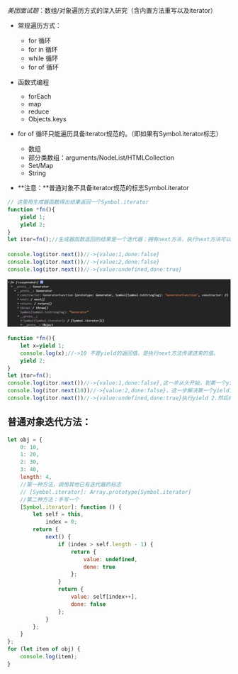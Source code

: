 *美团面试题*：数组/对象遍历方式的深入研究（含内置方法重写以及iterator）

* 常规遍历方式：
    - for 循环
    - for in 循环
    - while 循环
    - for of 循环

* 函数式编程
    - forEach
    - map
    - reduce
    - Objects.keys

* for of 循环只能遍历具备iterator规范的。（即如果有Symbol.iterator标志）
    - 数组
    - 部分类数组：arguments/NodeList/HTMLCollection
    - Set/Map
    - String
* **注意：**普通对象不具备iterator规范的标志Symbol.iterator

``` js
// 这里用生成器函数得出结果返回一个Symbol.iterator
function *fn(){
    yield 1;
    yield 2;
}
let itor=fn();//生成器函数返回的结果是一个迭代器；拥有next方法，执行next方法可以一次遍历数据结构中的每一项的值 ->数据结构具备Symbol.iterator属性，说明其是可以被迭代的。

console.log(itor.next())//->{value:1,done:false}
console.log(itor.next())//->{value:2,done:false}
console.log(itor.next())//->{value:undefined,done:true}
```
<img src="./imgs/iterator.png"></img>
```js
function *fn(){
    let x=yield 1;
    console.log(x);//->10 不是yield的返回值，是执行next方法传递进来的值。
    yield 2;
}
let itor=fn();
console.log(itor.next())//->{value:1,done:false},这一步从头开始，到第一个yield结束。
console.log(itor.next(10))//->{value:2,done:false}，这一步解决第一个yield，即yield 1那里，其实是把1换成了10，然后赋值给x遇到yield 2停止。
console.log(itor.next())//->{value:undefined,done:true}执行yield 2.然后结束。
```

## 普通对象迭代方法：
```js
let obj = {
    0: 10,
    1: 20,
    2: 30,
    3: 40,
    length: 4,
    //第一种方法，调用其他已有迭代器的标志
    // [Symbol.iterator]: Array.prototype[Symbol.iterator]
    //第二种方法：手写一个
    [Symbol.iterator]: function () {
        let self = this,
            index = 0;
        return {
            next() {
                if (index > self.length - 1) {
                    return {
                        value: undefined,
                        done: true
                    };
                }
                return {
                    value: self[index++],
                    done: false
                };
            }
        };
    }
};
for (let item of obj) {
    console.log(item);
}
```